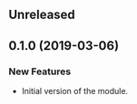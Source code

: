 <!-- Learn how to maintain this file at https://github.com/WordPress/gutenberg/tree/master/packages#maintaining-changelogs. -->

## Unreleased

## 0.1.0 (2019-03-06)

### New Features

 - Initial version of the module.
